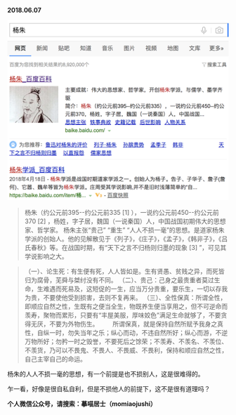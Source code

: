 
          
            
**2018.06.07**



![](img/51001-16f3a2d1d4072c3e.png)



>杨朱（约公元前395--约公元前335 [1]  ），一说约公元前450--约公元前370 [2]  ，杨姓，字子居，魏国（一说秦国）人，中国战国初期伟大的思想家、哲学家。
杨朱主张“贵己” “重生” “人人不损一毫”的思想。是道家杨朱学派的创始人。他的见解散见于《列子》，《庄子》，《孟子》，《韩非子》，《吕氏春秋》等。在战国时期，有“天下之言不归杨则归墨的现象 [3]  ”，可见其学说影响之大。


>（一）、论生死：有生便有死，人人皆如是。生有贤愚、贫贱之异，而死皆归为腐骨，芜舜与桀纣没有不同。
（二）、贵己：己身之最贵重者莫过生命，生难遇而死易及，这短促的一生，应当万分贵重，要乐生，一切以存我为贵，不要使他受到损害，去则不复再来。
（三）、全性保真：所谓全性，即顺应自然之性，生既有之便当全生，物既养生便当享用之，但不可逆命而羡寿，聚物而累形，只要有“丰屋美服，厚味姣色”满足生命就够了，不要贪得无厌，不要为外物伤生。
　　所谓保真，就是保持自然所赋予我身之真性，自纵一时，勿失当年之乐；纵心而动，不违自然所好；纵心而游，不逆万物所好；勿矜一时之毁誉，不要死后之馀荣；不羡寿、不羡名、不羡位、不羡货，乃可以不畏鬼、不畏人、不畏威、不畏利，保持和顺应自然之性，自己主宰自己的命运。



杨朱的人人不损一毫的思想，有一个前提是也不损别人，这是很难得的。

乍一看，好像是很自私自利，但是不损他人的前提下，这不是很有道理吗？


**个人微信公众号，请搜索：摹喵居士（momiaojushi）**

          
        
